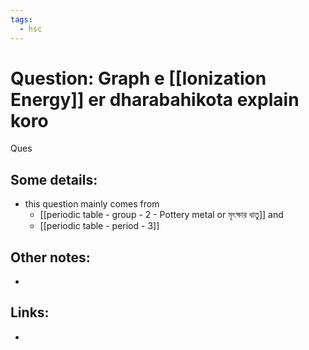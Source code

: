 ```yaml
---
tags:
  - hsc
---
```

# Question: Graph e [[Ionization Energy]] er dharabahikota explain koro 
Ques
## Some details:
- this question mainly comes from 
	- [[periodic table - group - 2 - Pottery metal or মৃৎক্ষার ধাতু]] and 
	- [[periodic table - period - 3]] 
## Other notes: 
- 
## Links: 
- 
